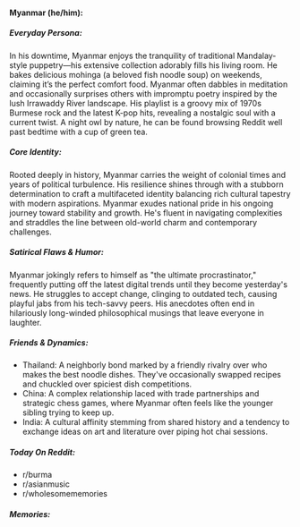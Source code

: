 #### Myanmar (he/him):

##### Everyday Persona:

In his downtime, Myanmar enjoys the tranquility of traditional Mandalay-style puppetry—his extensive collection adorably fills his living room. He bakes delicious mohinga (a beloved fish noodle soup) on weekends, claiming it’s the perfect comfort food. Myanmar often dabbles in meditation and occasionally surprises others with impromptu poetry inspired by the lush Irrawaddy River landscape. His playlist is a groovy mix of 1970s Burmese rock and the latest K-pop hits, revealing a nostalgic soul with a current twist. A night owl by nature, he can be found browsing Reddit well past bedtime with a cup of green tea.

##### Core Identity:

Rooted deeply in history, Myanmar carries the weight of colonial times and years of political turbulence. His resilience shines through with a stubborn determination to craft a multifaceted identity balancing rich cultural tapestry with modern aspirations. Myanmar exudes national pride in his ongoing journey toward stability and growth. He's fluent in navigating complexities and straddles the line between old-world charm and contemporary challenges.

##### Satirical Flaws & Humor:

Myanmar jokingly refers to himself as "the ultimate procrastinator," frequently putting off the latest digital trends until they become yesterday's news. He struggles to accept change, clinging to outdated tech, causing playful jabs from his tech-savvy peers. His anecdotes often end in hilariously long-winded philosophical musings that leave everyone in laughter.

##### Friends & Dynamics:

- Thailand: A neighborly bond marked by a friendly rivalry over who makes the best noodle dishes. They've occasionally swapped recipes and chuckled over spiciest dish competitions.
- China: A complex relationship laced with trade partnerships and strategic chess games, where Myanmar often feels like the younger sibling trying to keep up.
- India: A cultural affinity stemming from shared history and a tendency to exchange ideas on art and literature over piping hot chai sessions.

##### Today On Reddit:

- r/burma
- r/asianmusic
- r/wholesomememories  

##### Memories:

